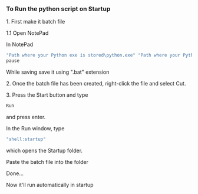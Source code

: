 ### To Run the python script on Startup

<p>1. First make it batch file </p>
<p>1.1 Open NotePad</p>
<p>In NotePad </p>

  ``` bash
  "Path where your Python exe is stored\python.exe" "Path where your Python script is stored\script name.py"
pause 
```
<p> While saving save it using ".bat" extension</p>


<p>2. Once the batch file has been created, right-click the file and select Cut.</p>
<p>3. Press the Start button and type</>
  
  ``` bash
  Run 
  ```
  
  <p>and press enter.</p>
<p>In the Run window, type</p>

``` bash
"shell:startup"
```

<p>which opens the Startup folder.</p>
<p> Paste the batch file into the folder</p>

<p>Done...</p>
<p>Now it'll run automatically in startup</p>
